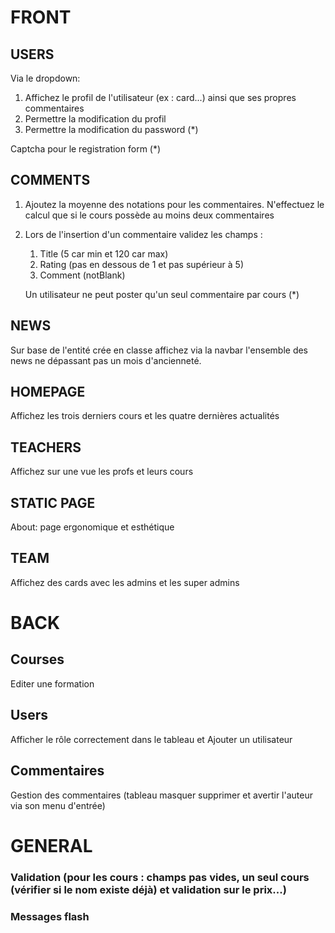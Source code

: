 # FRONT

## USERS

Via le dropdown:

1) Affichez le profil de l'utilisateur (ex : card...) ainsi que ses propres commentaires
2) Permettre la modification du profil
3) Permettre la modification du password (*)

Captcha pour le registration form (*)

## COMMENTS

1) Ajoutez la moyenne des notations pour les commentaires. N'effectuez le calcul que si le cours possède au moins deux
   commentaires

2) Lors de l'insertion d'un commentaire validez les champs :
    1) Title (5 car min et 120 car max)
    2) Rating (pas en dessous de 1 et pas supérieur à 5)
    3) Comment (notBlank)

   Un utilisateur ne peut poster qu'un seul commentaire par cours (*)

## NEWS

Sur base de l'entité crée en classe affichez via la navbar l'ensemble des news ne dépassant pas un mois d'ancienneté.

## HOMEPAGE

Affichez les trois derniers cours et les quatre dernières actualités

## TEACHERS

Affichez sur une vue les profs et leurs cours

## STATIC PAGE

About: page ergonomique et esthétique

## TEAM

Affichez des cards avec les admins et les super admins

# BACK

## Courses

Editer une formation

## Users

Afficher le rôle correctement dans le tableau et Ajouter un utilisateur

## Commentaires

Gestion des commentaires (tableau masquer supprimer et avertir l'auteur via son menu d'entrée)

# GENERAL

### Validation (pour les cours : champs pas vides, un seul cours (vérifier si le nom existe déjà) et validation sur le prix...)

### Messages flash